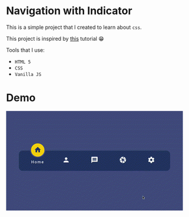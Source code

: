 # Navigation with Indicator

This is a simple project that I created to learn about `css`.

This project is inspired by [this](https://www.youtube.com/watch?v=ArTVfdHOB-M&t=727s) tutorial :grin:

Tools that I use:
- `HTML 5`
- `CSS`
- `Vanilla JS`

# Demo
![](videos/demo.gif)